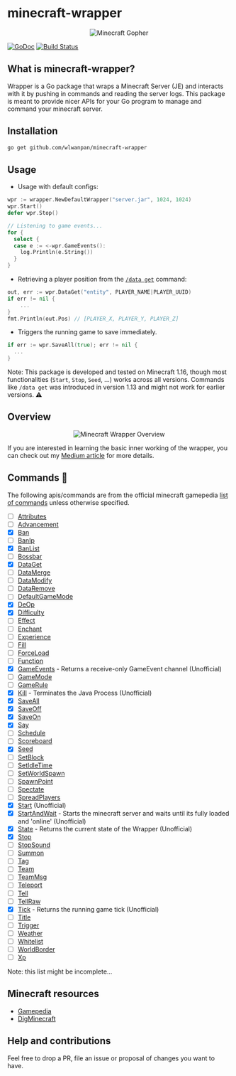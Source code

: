# minecraft-wrapper

<p align="center">
  <img src="https://github.com/wlwanpan/minecraft-wrapper/blob/master/assets/minecraft-gopher.png?raw=true" alt="Minecraft Gopher"/>
</p>

[![GoDoc](https://godoc.org/github.com/wlwanpan/minecraft-wrapper?status.svg)](https://godoc.org/github.com/wlwanpan/minecraft-wrapper)
[![Build Status](https://codebuild.us-west-2.amazonaws.com/badges?uuid=eyJlbmNyeXB0ZWREYXRhIjoicmdSUjltNjdIODN0dFNQQXgzUUZHajB4WnFxbVVzWDlMOW41VnYvZ2pTUEN5MnBKR1djVUtwNzdraFlNblQyV01HSldGY2w1OXhIZDljOGRqYzlyU3NRPSIsIml2UGFyYW1ldGVyU3BlYyI6IlJieFV3NjZycnM5MGo2QVYiLCJtYXRlcmlhbFNldFNlcmlhbCI6MX0%3D&branch=master)](https://us-west-2.console.aws.amazon.com/codesuite/codebuild/597927659010/projects/minecraft-wrapper)

## What is minecraft-wrapper?

Wrapper is a Go package that wraps a Minecraft Server (JE) and interacts with it by pushing in commands and reading the server logs. This package is meant to provide nicer APIs for your Go program to manage and command your minecraft server.

## Installation

```bash
go get github.com/wlwanpan/minecraft-wrapper
```

## Usage

- Usage with default configs:
```go
wpr := wrapper.NewDefaultWrapper("server.jar", 1024, 1024)
wpr.Start()
defer wpr.Stop()

// Listening to game events...
for {
  select {
  case e := <-wpr.GameEvents():
    log.Println(e.String())
  }
}
```

- Retrieving a player position from the [`/data get`](https://minecraft.gamepedia.com/Commands/data#get) command:
```go
out, err := wpr.DataGet("entity", PLAYER_NAME|PLAYER_UUID)
if err != nil {
	...
}
fmt.Println(out.Pos) // [PLAYER_X, PLAYER_Y, PLAYER_Z]
```

- Triggers the running game to save immediately.
```go
if err := wpr.SaveAll(true); err != nil {
  ...
}
```

Note: This package is developed and tested on Minecraft 1.16, though most functionalities (`Start`, `Stop`, `Seed`, ...) works across all versions. Commands like `/data get` was introduced in version 1.13 and might not work for earlier versions. :warning: 

## Overview

<p align="center">
  <img src="https://github.com/wlwanpan/minecraft-wrapper/blob/master/assets/architecture.png?raw=true" alt="Minecraft Wrapper Overview"/>
</p>

If you are interested in learning the basic inner working of the wrapper, you can check out my [Medium article](https://levelup.gitconnected.com/lets-build-a-minecraft-server-wrapper-in-go-122c087e0023) for more details.

## Commands :construction:

The following apis/commands are from the official minecraft gamepedia [list of commands](https://minecraft.gamepedia.com/Commands#List_and_summary_of_commands) unless otherwise specified.

- [ ] [Attributes](https://minecraft.gamepedia.com/Commands/attribute)
- [ ] [Advancement](https://minecraft.gamepedia.com/Commands/advancement)
- [x] [Ban](https://minecraft.gamepedia.com/Commands/ban)
- [ ] [BanIp](https://minecraft.gamepedia.com/Commands/ban#ban-ip)
- [x] [BanList](https://minecraft.gamepedia.com/Commands/ban#banlist)
- [ ] [Bossbar](https://minecraft.gamepedia.com/Commands/bossbar)
- [x] [DataGet](https://minecraft.gamepedia.com/Commands/data#get)
- [ ] [DataMerge](https://minecraft.gamepedia.com/Commands/data#merge)
- [ ] [DataModify](https://minecraft.gamepedia.com/Commands/data#modify)
- [ ] [DataRemove](https://minecraft.gamepedia.com/Commands/data#remove)
- [ ] [DefaultGameMode](https://minecraft.gamepedia.com/Commands/defaultgamemode)
- [x] [DeOp](https://minecraft.gamepedia.com/Commands/deop)
- [x] [Difficulty](https://minecraft.gamepedia.com/Commands/difficulty)
- [ ] [Effect](https://minecraft.gamepedia.com/Commands/effect)
- [ ] [Enchant](https://minecraft.gamepedia.com/Commands/enchant)
- [ ] [Experience](https://minecraft.gamepedia.com/Commands/experience)
- [ ] [Fill](https://minecraft.gamepedia.com/Commands/fill)
- [ ] [ForceLoad](https://minecraft.gamepedia.com/Commands/forceload)
- [ ] [Function](https://minecraft.gamepedia.com/Commands/function)
- [x] [GameEvents](https://pkg.go.dev/github.com/wlwanpan/minecraft-wrapper#Wrapper.GameEvents) - Returns a receive-only GameEvent channel (Unofficial)
- [ ] [GameMode](https://minecraft.gamepedia.com/Commands/gamemode)
- [ ] [GameRule](https://minecraft.gamepedia.com/Commands/gamerule)
- [x] [Kill](https://godoc.org/github.com/wlwanpan/minecraft-wrapper#Wrapper.Kill) - Terminates the Java Process (Unofficial)
- [x] [SaveAll](https://minecraft.gamepedia.com/Commands/save#save-all)
- [x] [SaveOff](https://minecraft.gamepedia.com/Commands/save#save-off)
- [x] [SaveOn](https://minecraft.gamepedia.com/Commands/save#save-on)
- [x] [Say](https://minecraft.gamepedia.com/Commands/say)
- [ ] [Schedule](https://minecraft.gamepedia.com/Commands/scoreboard)
- [ ] [Scoreboard](https://minecraft.gamepedia.com/Commands/scoreboard)
- [x] [Seed](https://minecraft.gamepedia.com/Commands/seed)
- [ ] [SetBlock](https://minecraft.gamepedia.com/Commands/setblock)
- [ ] [SetIdleTime](https://minecraft.gamepedia.com/Commands/setidletimeout)
- [ ] [SetWorldSpawn](https://minecraft.gamepedia.com/Commands/setworldspawn)
- [ ] [SpawnPoint](https://minecraft.gamepedia.com/Commands/spawnpoint)
- [ ] [Spectate](https://minecraft.gamepedia.com/Commands/spectate)
- [ ] [SpreadPlayers](https://minecraft.gamepedia.com/Commands/spreadplayers)
- [x] [Start](https://godoc.org/github.com/wlwanpan/minecraft-wrapper#Wrapper.Start) (Unofficial)
- [x] [StartAndWait](https://godoc.org/github.com/wlwanpan/minecraft-wrapper#Wrapper.StartAndWait) - Starts the minecraft server and waits until its fully loaded and 'online' (Unofficial)
- [x] [State](https://godoc.org/github.com/wlwanpan/minecraft-wrapper#Wrapper.State) - Returns the current state of the Wrapper (Unofficial)
- [x] [Stop](https://minecraft.gamepedia.com/Commands/stop)
- [ ] [StopSound](https://minecraft.gamepedia.com/Commands/stopsound)
- [ ] [Summon](https://minecraft.gamepedia.com/Commands/summon)
- [ ] [Tag](https://minecraft.gamepedia.com/Commands/tag)
- [ ] [Team](https://minecraft.gamepedia.com/Commands/team)
- [ ] [TeamMsg](https://minecraft.gamepedia.com/Commands/teammsg)
- [ ] [Teleport](https://minecraft.gamepedia.com/Commands/teleport)
- [ ] [Tell](https://minecraft.gamepedia.com/Commands/tell)
- [ ] [TellRaw](https://minecraft.gamepedia.com/Commands/tellraw)
- [x] [Tick](https://godoc.org/github.com/wlwanpan/minecraft-wrapper#Wrapper.Tick) - Returns the running game tick (Unofficial)
- [ ] [Title](https://minecraft.gamepedia.com/Commands/title)
- [ ] [Trigger](https://minecraft.gamepedia.com/Commands/trigger)
- [ ] [Weather](https://minecraft.gamepedia.com/Commands/weather)
- [ ] [Whitelist](https://minecraft.gamepedia.com/Commands/whitelist)
- [ ] [WorldBorder](https://minecraft.gamepedia.com/Commands/worldborder)
- [ ] [Xp](https://minecraft.gamepedia.com/Commands/xp)

Note: this list might be incomplete...

## Minecraft resources

- [Gamepedia](https://minecraft.gamepedia.com)
- [DigMinecraft](https://www.digminecraft.com/game_commands)

## Help and contributions

Feel free to drop a PR, file an issue or proposal of changes you want to have.

